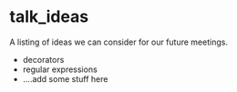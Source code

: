 talk_ideas
==========

A listing of ideas we can consider for our future meetings.

* decorators
* regular expressions
* ....add some stuff here

